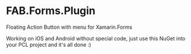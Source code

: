 # FAB.Forms.Plugin
Floating Action Button with menu for Xamarin.Forms

Working on iOS and Android without special code, just use this NuGet into your PCL project and it's all done :)
